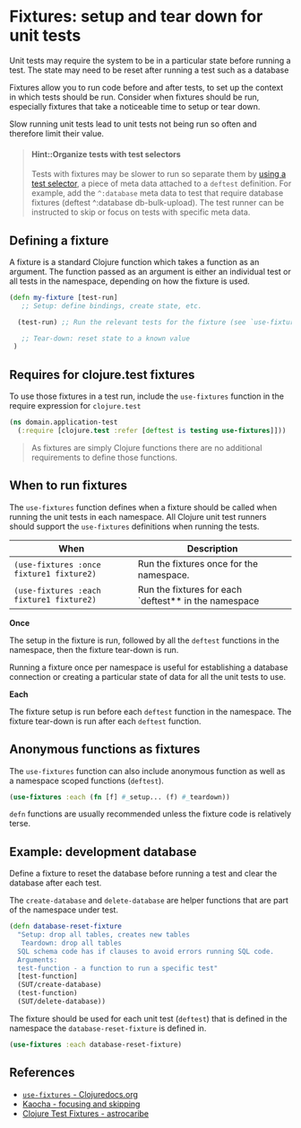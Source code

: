 # Fixtures: setup and tear down for unit tests
Unit tests may require the system to be in a particular state before running a test.  The state may need to be reset after running a test such as a database

Fixtures allow you to run code before and after tests, to set up the context in which tests should be run.  Consider when fixtures should be run, especially fixtures that take a noticeable time to setup or tear down.

Slow running unit tests lead to unit tests not being run so often and therefore limit their value.

> #### Hint::Organize tests with test selectors
> Tests with fixtures may be slower to run so separate them by [using a test selector](test-selectors.md), a piece of meta data attached to a `deftest` definition. For example, add the `^:database` meta data to test that require database fixtures  (deftest ^:database db-bulk-upload).  The test runner can be instructed to skip or focus on tests with specific meta data.


## Defining a fixture
A fixture is a standard Clojure function which takes a function as an argument.  The function passed as an argument is either an individual test or all tests in the namespace, depending on how the fixture is used.

```clojure
(defn my-fixture [test-run]
   ;; Setup: define bindings, create state, etc.

  (test-run) ;; Run the relevant tests for the fixture (see `use-fixtures`)

   ;; Tear-down: reset state to a known value
 )
```

## Requires for clojure.test fixtures
To use those fixtures in a test run, include the `use-fixtures` function in the require expression for `clojure.test`

```clojure
(ns domain.application-test
  (:require [clojure.test :refer [deftest is testing use-fixtures]]))
```

> As fixtures are simply Clojure functions there are no additional requirements to define those functions.


## When to run fixtures
The `use-fixtures` function defines when a fixture should be called when running the unit tests in each namespace.  All Clojure unit test runners should support the `use-fixtures` definitions when running the tests.

| When                                     | Description                                           |
|------------------------------------------|-------------------------------------------------------|
| `(use-fixtures :once fixture1 fixture2)` | Run the fixtures once for the namespace.              |
| `(use-fixtures :each fixture1 fixture2)` | Run the fixtures for each `deftest** in the namespace |


**Once**

The setup in the fixture is run, followed by all the `deftest` functions in the namespace, then the fixture tear-down is run.

Running a fixture once per namespace is useful for establishing a database connection or creating a particular state of data for all the unit tests to use.


**Each**

The fixture setup is run before each `deftest` function in the namespace. The fixture tear-down is run after each `deftest` function.


## Anonymous functions as fixtures
The `use-fixtures` function can also include anonymous function as well as a namespace scoped functions (`deftest`).

```clojure
(use-fixtures :each (fn [f] #_setup... (f) #_teardown))
```

`defn` functions are usually recommended unless the fixture code is relatively terse.


## Example: development database
Define a fixture to reset the database before running a test and clear the database after each test.

The `create-database` and `delete-database` are helper functions that are part of the namespace under test.

```clojure
(defn database-reset-fixture
  "Setup: drop all tables, creates new tables
   Teardown: drop all tables
  SQL schema code has if clauses to avoid errors running SQL code.
  Arguments:
  test-function - a function to run a specific test"
  [test-function]
  (SUT/create-database)
  (test-function)
  (SUT/delete-database))
```

The fixture should be used for each unit test (`deftest`) that is defined in the namespace the `database-reset-fixture` is defined in.

```clojure
(use-fixtures :each database-reset-fixture)
```


## References
* [`use-fixtures` - Clojuredocs.org](https://clojuredocs.org/clojure.test/use-fixtures)
* [Kaocha - focusing and skipping](https://cljdoc.org/d/lambdaisland/kaocha/1.0.700/doc/6-focusing-and-skipping)
* [Clojure Test Fixtures - astrocaribe](https://astrocaribe.github.io/dev/2017/08/08/clojure-test-fixtures.html)

